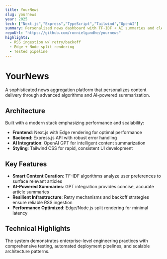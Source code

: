```yaml
---
title: YourNews
slug: yournews
year: 2025
tech: ["Next.js","Express","TypeScript","Tailwind","OpenAI"]
summary: Personalized news dashboard with TF-IDF + AI summaries and clean infra.
repoUrl: "https://github.com/ronnielgandhe/yournews"
highlights:
  - RSS ingestion w/ retry/backoff
  - Edge + Node split rendering
  - Tested pipeline
---
```


# YourNews

A sophisticated news aggregation platform that personalizes content delivery through advanced algorithms and AI-powered summarization.

## Architecture

Built with a modern stack emphasizing performance and scalability:

- **Frontend**: Next.js with Edge rendering for optimal performance
- **Backend**: Express.js API with robust error handling
- **AI Integration**: OpenAI GPT for intelligent content summarization
- **Styling**: Tailwind CSS for rapid, consistent UI development

## Key Features

- **Smart Content Curation**: TF-IDF algorithms analyze user preferences to surface relevant articles
- **AI-Powered Summaries**: GPT integration provides concise, accurate article summaries
- **Resilient Infrastructure**: Retry mechanisms and backoff strategies ensure reliable RSS ingestion
- **Performance Optimized**: Edge/Node.js split rendering for minimal latency

## Technical Highlights

The system demonstrates enterprise-level engineering practices with comprehensive testing, automated deployment pipelines, and scalable architecture patterns.